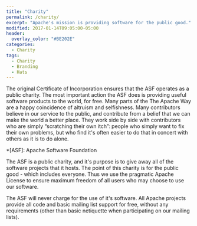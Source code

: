 ```yaml
---
title: "Charity"
permalink: /charity/
excerpt: "Apache's mission is providing software for the public good."
modified: 2017-01-14T09:05:00-05:00
header:
  overlay_color: "#BE202E"
categories:
  - Charity
tags:
  - Charity
  - Branding
  - Hats
---
```


The original Certificate of Incorporation ensures that the ASF operates as a public charity. The most important action the ASF does is providing useful software products to the world, for free. Many parts of the The Apache Way are a happy coincidence of altruism and selfishness. Many contributors believe in our service to the public, and contribute from a belief that we can make the world a better place. They work side by side with contributors who are simply “scratching their own itch”: people who simply want to fix their own problems, but who find it's often easier to do that in concert with others as it is to do alone.

*[ASF]: Apache Software Foundation

The ASF is a public charity, and it's purpose is to give away all of the software projects that it hosts. The point of this charity is for the public good - which includes everyone. Thus we use the pragmatic Apache License to ensure maximum freedom of all users who may choose to use our software.

The ASF will never charge for the use of it's software. All Apache projects provide all code and basic mailing list support for free, without any requirements (other than basic netiquette when participating on our mailing lists).
